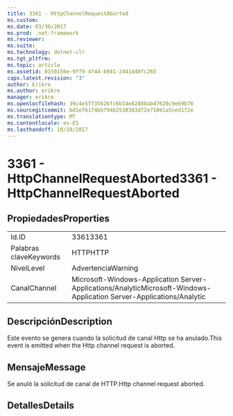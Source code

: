 ```yaml
---
title: 3361 - HttpChannelRequestAborted
ms.custom: 
ms.date: 03/30/2017
ms.prod: .net-framework
ms.reviewer: 
ms.suite: 
ms.technology: dotnet-clr
ms.tgt_pltfrm: 
ms.topic: article
ms.assetid: 0150156e-9ff9-4f44-b941-2441d40fc265
caps.latest.revision: "3"
author: Erikre
ms.author: erikre
manager: erikre
ms.openlocfilehash: 39c4e5f735626fc6b14e82888ab47620c9e69b76
ms.sourcegitcommit: bd1ef61f4bb794b25383d3d72e71041a5ced172e
ms.translationtype: MT
ms.contentlocale: es-ES
ms.lasthandoff: 10/18/2017
---
```

# <a name="3361---httpchannelrequestaborted"></a><span data-ttu-id="282d0-102">3361 - HttpChannelRequestAborted</span><span class="sxs-lookup"><span data-stu-id="282d0-102">3361 - HttpChannelRequestAborted</span></span>
## <a name="properties"></a><span data-ttu-id="282d0-103">Propiedades</span><span class="sxs-lookup"><span data-stu-id="282d0-103">Properties</span></span>  
  
|||  
|-|-|  
|<span data-ttu-id="282d0-104">Id.</span><span class="sxs-lookup"><span data-stu-id="282d0-104">ID</span></span>|<span data-ttu-id="282d0-105">3361</span><span class="sxs-lookup"><span data-stu-id="282d0-105">3361</span></span>|  
|<span data-ttu-id="282d0-106">Palabras clave</span><span class="sxs-lookup"><span data-stu-id="282d0-106">Keywords</span></span>|<span data-ttu-id="282d0-107">HTTP</span><span class="sxs-lookup"><span data-stu-id="282d0-107">HTTP</span></span>|  
|<span data-ttu-id="282d0-108">Nivel</span><span class="sxs-lookup"><span data-stu-id="282d0-108">Level</span></span>|<span data-ttu-id="282d0-109">Advertencia</span><span class="sxs-lookup"><span data-stu-id="282d0-109">Warning</span></span>|  
|<span data-ttu-id="282d0-110">Canal</span><span class="sxs-lookup"><span data-stu-id="282d0-110">Channel</span></span>|<span data-ttu-id="282d0-111">Microsoft-Windows-Application Server-Applications/Analytic</span><span class="sxs-lookup"><span data-stu-id="282d0-111">Microsoft-Windows-Application Server-Applications/Analytic</span></span>|  
  
## <a name="description"></a><span data-ttu-id="282d0-112">Descripción</span><span class="sxs-lookup"><span data-stu-id="282d0-112">Description</span></span>  
 <span data-ttu-id="282d0-113">Este evento se genera cuando la solicitud de canal Http se ha anulado.</span><span class="sxs-lookup"><span data-stu-id="282d0-113">This event is emitted when the Http channel request is aborted.</span></span>  
  
## <a name="message"></a><span data-ttu-id="282d0-114">Mensaje</span><span class="sxs-lookup"><span data-stu-id="282d0-114">Message</span></span>  
 <span data-ttu-id="282d0-115">Se anuló la solicitud de canal de HTTP.</span><span class="sxs-lookup"><span data-stu-id="282d0-115">Http channel request aborted.</span></span>  
  
## <a name="details"></a><span data-ttu-id="282d0-116">Detalles</span><span class="sxs-lookup"><span data-stu-id="282d0-116">Details</span></span>
